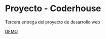 # Proyecto - Coderhouse
Tercera entrega del proyecto de desarrollo web

[DEMO](https://jaburkat.github.io/proyecto-web/index.html)
